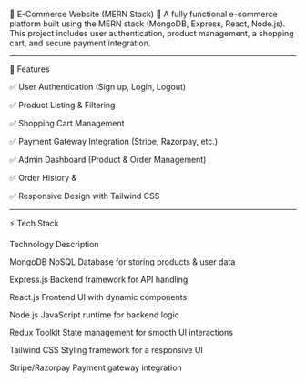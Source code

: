 🛒 E-Commerce Website (MERN Stack)
🚀 A fully functional e-commerce platform built using the MERN stack (MongoDB, Express, React, Node.js). This project includes user authentication, product management, a shopping cart, and secure payment integration.

---

📌 Features

✅ User Authentication (Sign up, Login, Logout)

✅ Product Listing & Filtering

✅ Shopping Cart Management

✅ Payment Gateway Integration (Stripe, Razorpay, etc.)

✅ Admin Dashboard (Product & Order Management)

✅ Order History &

✅ Responsive Design with Tailwind CSS

---

⚡ Tech Stack

Technology Description

MongoDB NoSQL Database for storing products & user data

Express.js Backend framework for API handling

React.js Frontend UI with dynamic components

Node.js JavaScript runtime for backend logic

Redux Toolkit State management for smooth UI interactions

Tailwind CSS Styling framework for a responsive UI

Stripe/Razorpay Payment gateway integration
